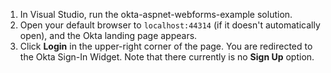 1. In Visual Studio, run the okta-aspnet-webforms-example solution.
2. Open your default browser to `localhost:44314` (if it doesn't automatically open), and the Okta <StackSelector snippet="applang" noSelector inline /> landing page appears.
3. Click **Login** in the upper-right corner of the page. You are redirected to the Okta Sign-In Widget. Note that there currently is no **Sign Up** option.
